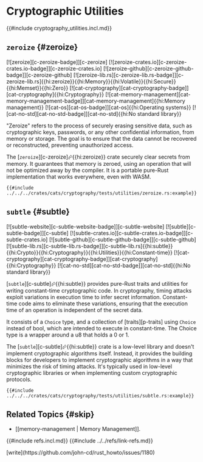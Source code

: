 # Cryptographic Utilities

{{#include cryptography_utilities.incl.md}}

## `zeroize` {#zeroize}

[![zeroize][c-zeroize-badge]][c-zeroize] [![zeroize-crates.io][c-zeroize-crates.io-badge]][c-zeroize-crates.io] [![zeroize-github][c-zeroize-github-badge]][c-zeroize-github] [![zeroize-lib.rs][c-zeroize-lib.rs-badge]][c-zeroize-lib.rs]{{hi:zeroize}}{{hi:Memory}}{{hi:Volatile}}{{hi:Secure}}{{hi:Memset}}{{hi:Zero}} [![cat-cryptography][cat-cryptography-badge]][cat-cryptography]{{hi:Cryptography}} [![cat-memory-management][cat-memory-management-badge]][cat-memory-management]{{hi:Memory management}} [![cat-os][cat-os-badge]][cat-os]{{hi:Operating systems}} [![cat-no-std][cat-no-std-badge]][cat-no-std]{{hi:No standard library}}

"Zeroize" refers to the process of securely erasing sensitive data, such as cryptographic keys, passwords, or any other confidential information, from memory or storage. The goal is to ensure that the data cannot be recovered or reconstructed, preventing unauthorized access.

The [`zeroize`][c-zeroize]⮳{{hi:zeroize}} crate securely clear secrets from memory. It guarantees that memory is zeroed, using an operation that will not be optimized away by the compiler. It is a portable pure-Rust implementation that works everywhere, even with WASM.

```rust,editable
{{#include ../../../crates/cats/cryptography/tests/utilities/zeroize.rs:example}}
```

## `subtle` {#subtle}

[![subtle-website][c-subtle-website-badge]][c-subtle-website] [![subtle][c-subtle-badge]][c-subtle] [![subtle-crates.io][c-subtle-crates.io-badge]][c-subtle-crates.io] [![subtle-github][c-subtle-github-badge]][c-subtle-github] [![subtle-lib.rs][c-subtle-lib.rs-badge]][c-subtle-lib.rs]{{hi:subtle}}{{hi:Crypto}}{{hi:Cryptography}}{{hi:Utilities}}{{hi:Constant-time}} [![cat-cryptography][cat-cryptography-badge]][cat-cryptography]{{hi:Cryptography}} [![cat-no-std][cat-no-std-badge]][cat-no-std]{{hi:No standard library}}

[`subtle`][c-subtle]⮳{{hi:subtle}} provides pure-Rust traits and utilities for writing constant-time cryptographic code. In cryptography, timing attacks exploit variations in execution time to infer secret information. Constant-time code aims to eliminate these variations, ensuring that the execution time of an operation is independent of the secret data.

It consists of a `Choice` type, and a collection of [traits][p-traits] using `Choice` instead of bool, which are intended to execute in constant-time. The Choice type is a wrapper around a u8 that holds a 0 or 1.

The [`subtle`][c-subtle]⮳{{hi:subtle}} crate is a low-level library and doesn't implement cryptographic algorithms itself. Instead, it provides the building blocks for developers to implement cryptographic algorithms in a way that minimizes the risk of timing attacks. It's typically used in low-level cryptographic libraries or when implementing custom cryptographic protocols.

```rust,editable
{{#include ../../../crates/cats/cryptography/tests/utilities/subtle.rs:example}}
```

## Related Topics {#skip}

- [[memory-management | Memory Management]].

{{#include refs.incl.md}}
{{#include ../../refs/link-refs.md}}

<div class="hidden">
[write](https://github.com/john-cd/rust_howto/issues/1180)
</div>
